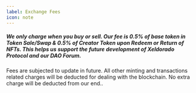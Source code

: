 ```yaml
---
label: Exchange Fees
icon: note
---
```


##### We only charge when you buy or sell. Our fee is 0.5% of base token in Token Sale/Swap & 0.5% of Creator Token upon Redeem or Return of NFTs. This helps us support the future development of Xeldorado Protocol and our DAO Forum.

Fees are subjected to update in future. All other minting and transactions related charges will be deducted for dealing with the blockchain. No extra charge will be deducted from our end..
